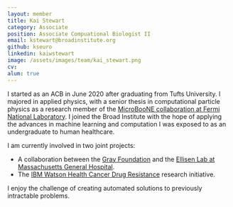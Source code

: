 ```yaml
---
layout: member
title: Kai Stewart
category: Associate
position: Associate Compuational Biologist II
email: kstewart@broadinstitute.org
github: kseuro
linkedin: kaiwstewart
image: /assets/images/team/kai_stewart.png
cv:
alum: true
---
```


I started as an ACB in June 2020 after graduating from Tufts University. I majored
in applied physics, with a senior thesis in computational particle physics as a research member
of the [MicroBooNE collaboration at Fermi National Laboratory](https://microboone.fnal.gov/).
I joined the Broad Institute with the hope of applying the advances in machine learning
and computation I was exposed to as an undergraduate to human healthcare.

I am currently involved in two joint projects:
- A collaboration between the [Gray Foundation](https://www.grayfoundation.org/) and the [Ellisen Lab at Massachusetts General Hospital](http://ellisenlab.com/).
- The [IBM Watson Health Cancer Drug Resistance](https://www.broadinstitute.org/news/ibm-watson-health-and-broad-institute-launch-major-research-initiative-study-why-cancers-become) research initiative.


I enjoy the challenge of creating automated solutions to previously intractable problems.
